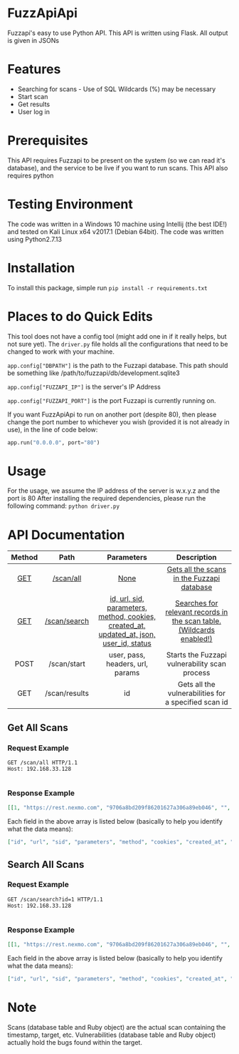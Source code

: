 # FuzzApiApi
Fuzzapi's easy to use Python API. This API is written using Flask. All output is given in JSONs

# Features
* Searching for scans - Use of SQL Wildcards (%) may be necessary
* Start scan
* Get results
* User log in

# Prerequisites
This API requires Fuzzapi to be present on the system (so we can read it's database), and the service to be live if you want to run scans. 
This API also requires python

# Testing Environment
The code was written in a Windows 10 machine using Intellij (the best IDE!) and tested on Kali Linux x64 v2017.1 (Debian 64bit). The code was written using Python2.7.13

# Installation
To install this package, simple run `pip install -r requirements.txt`

# Places to do Quick Edits
This tool does not have a config tool (might add one in if it really helps, but not sure yet). The `driver.py` file holds all the configurations that need to be changed to work with your machine. 

`app.config["DBPATH"]` is the path to the Fuzzapi database. This path should be something like /path/to/fuzzapi/db/development.sqlite3

`app.config["FUZZAPI_IP"]` is the server's IP Address

`app.config["FUZZAPI_PORT"]` is the port Fuzzapi is currently running on. 

If you want FuzzApiApi to run on another port (despite 80), then please change the port number to whichever you wish (provided it is not already in use), in the line of code below:

```python
app.run("0.0.0.0", port="80")
```

# Usage
For the usage, we assume the IP address of the server is w.x.y.z and the port is 80
After installing the required dependencies, please run the following command:
`python driver.py`

# API Documentation

| Method 	|    Path   	| Parameters 	|                 Description                	|
|:------:	|:---------:	|:----------:	|:------------------------------------------:	|
|   [GET](#get-all-scans)  	| [/scan/all](#get-all-scans) 	|    [None](#get-all-scans)    	| [Gets all the scans in the Fuzzapi database](#get-all-scans) 	|
|   [GET](#search-all-scans)  	|  [/scan/search](#search-all-scans) 	| [id, url, sid, parameters, method, cookies, created_at, updated_at, json, user_id, status](#search-all-scans) 	| [Searches for relevant records in the scan table. (Wildcards enabled!)](#search-all-scans) 	|
|  POST  	|  /scan/start  	|                             user, pass, headers, url, params                             	|             Starts the Fuzzapi vulnerability scan process             	|
|   GET  	| /scan/results 	|                                            id                                            	|          Gets all the vulnerabilities for a specified scan id         	|



## Get All Scans
### Request Example
```
GET /scan/all HTTP/1.1
Host: 192.168.33.128


```
### Response Example
```json
[[1, "https://rest.nexmo.com", "9706a8bd209f86201627a306a89eb046", "", "[\"GET\"]", "", "2017-07-26 02:50:18.344585", "2017-07-26 02:50:45.136466", null, 1, "completed"]]
```
Each field in the above array is listed below (basically to help you identify what the data means):
```json
["id", "url", "sid", "parameters", "method", "cookies", "created_at", "updated_at", "json", "user_id", "status"]
```


## Search All Scans
### Request Example
```
GET /scan/search?id=1 HTTP/1.1
Host: 192.168.33.128


```
### Response Example
```json
[[1, "https://rest.nexmo.com", "9706a8bd209f86201627a306a89eb046", "", "[\"GET\"]", "", "2017-07-26 02:50:18.344585", "2017-07-26 02:50:45.136466", null, 1, "completed"]]
```
Each field in the above array is listed below (basically to help you identify what the data means):
```json
["id", "url", "sid", "parameters", "method", "cookies", "created_at", "updated_at", "json", "user_id", "status"]
```



# Note
Scans (database table and Ruby object) are the actual scan containing the timestamp, target, etc. Vulnerabilities (database table and Ruby object) actually hold the bugs found within the target.